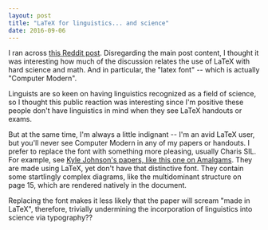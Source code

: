 ```yaml
---
layout: post
title: "LaTeX for linguistics... and science"
date: 2016-09-06
---
```


I ran across [this Reddit post](https://www.reddit.com/r/funny/comments/51gyvc/after_not_taking_attendance_all_quarter_my_ta_was/d7cbijf?context=3). Disregarding the main post content, I thought it was interesting how much of the discussion relates the use of LaTeX with hard science and math. And in particular, the "latex font" -- which is actually "Computer Modern". 

Linguists are so keen on having linguistics recognized as a field of science, so I thought this public reaction was interesting since I'm positive these people don't have linguistics in mind when they see LaTeX handouts or exams.

But at the same time, I'm always a little indignant -- I'm an avid LaTeX user, but you'll never see Computer Modern in any of my papers or handouts. I prefer to replace the font with something more pleasing, usually Charis SIL. For example, see [Kyle Johnson's papers, like this one on Amalgams](http://people.umass.edu/kbj/homepage/Content/amalgams.pdf). They are made using LaTeX, yet don't have that distinctive font. They contain some startlingly complex diagrams, like the multidominant structure on page 15, which are rendered natively in the document. 

Replacing the font makes it less likely that the paper will scream "made in LaTeX", therefore, trivially undermining the incorporation of linguistics into science via typography??
